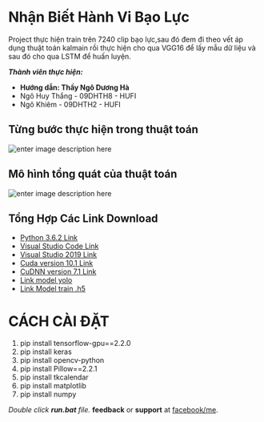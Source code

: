 # Nhận Biết Hành Vi Bạo Lực
Project thực hiện train trên 7240 clip bạo lực,sau đó đem đi theo vết áp dụng thuật toán kalmain rồi thực hiện cho qua VGG16 để lấy mẫu dữ liệu và sau đó cho qua LSTM để huấn luyện.

***Thành viên thực hiện:*** 

 - **Hướng dẫn: Thầy Ngô Dương Hà**
 - Ngô Huy Thắng - 09DHTH8 - HUFI
 - Ngô Khiêm - 09DHTH2 - HUFI
## Từng bước thực hiện trong thuật toán
![enter image description here](https://user-images.githubusercontent.com/75923948/123732930-da254f80-d8c4-11eb-85e5-afa069e09fdd.png)
## Mô hình tổng quát của thuật toán
![enter image description here](https://raw.githubusercontent.com/vietsaclo/HanhViBaoLuc/main/FileInput/Imgs/02.png)
## Tổng Hợp Các Link Download
 - [Python 3.6.2 Link](https://drive.google.com/file/d/1Jw3s1YgQMn3JL9EhSOotjInrYvl_XxzO/view?usp=sharing)
 - [Visual Studio Code Link](https://drive.google.com/file/d/1sCbXBG9eRv9Zk58c-bp0m7odPLlEw2N5/view?usp=sharing)
 - [Visual Studio 2019 Link](https://drive.google.com/file/d/15hc6zX2mkiTod1af8wgYylzjBcmCjM3R/view?usp=sharing)
 - [Cuda version 10.1 Link](https://drive.google.com/file/d/1xzEbs0DKMfNISg7lsq8g9hWHCTRra1sU/view?usp=sharing)
 - [CuDNN version 7.1 Link](https://drive.google.com/file/d/18J_wtBnElscEUN4JZCnd3Yo2DudkJLBU/view?usp=sharing)
 - [Link model yolo](https://drive.google.com/file/d/1FT6l9Wg_PIwgSMWD9XaQIs-IQN4PaXiz/view)
 - [Link Model train .h5](https://drive.google.com/file/d/1IJ4O3RhpdK6bL2ISW70GtO7OyhATcQIC/view)


 

# CÁCH CÀI ĐẶT

 1. pip install tensorflow-gpu==2.2.0
 2. pip install keras
 3. pip install opencv-python
 4. pip install Pillow==2.2.1
 5. pip install tkcalendar
 6. pip install matplotlib
 7. pip install numpy

*Double click **run.bat** file.*
**feedback** or **support** at [facebook/me](https://www.facebook.com/profile.php?id=100039855851785).

